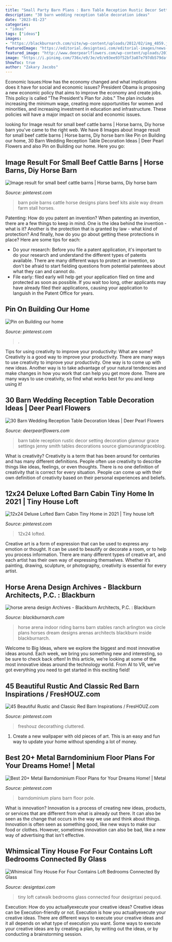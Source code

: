 ```yaml
---
title: "Small Party Barn Plans : Barn Table Reception Rustic Decor Setting Decoration Glamour Grace Settings Jenny Smith Tables Decorations Source Glamourandgraceblog"
description: "30 barn wedding reception table decoration ideas"
date: "2023-01-23"
categories:
- "ideas"
tags: ["ideas"]
images:
- "https://blackburnarch.com/site/wp-content/uploads/2012/02/img_4859.jpg"
featuredImage: "https://editorial.designtaxi.com/editorial-images/news-pequod310715/5-Pequod-tiny-house.jpg"
featured_image: "http://www.deerpearlflowers.com/wp-content/uploads/2015/04/vintage-barn-wedding-table-setting-ideas.jpg"
image: "https://i.pinimg.com/736x/e9/3e/e9/e93ee93f52bf3a07e797db579dafa3e3.jpg"
ShowToc: true
author: "Zakary Jacobs"
---
```



Economic Issues:How has the economy changed and what implications does it have for social and economic issues?
President Obama is proposing a new economic policy that aims to improve the economy and create jobs. This policy is called "The President's Plan for Jobs." The plan includes increasing the minimum wage, creating more opportunities for women and minorities, and increasing investment in education and infrastructure. These policies will have a major impact on social and economic issues.

	

		
looking for Image result for small beef cattle barns | Horse barns, Diy horse barn you've came to the right web. We have 8 Images about Image result for small beef cattle barns | Horse barns, Diy horse barn like Pin on Building our home, 30 Barn Wedding Reception Table Decoration Ideas | Deer Pearl Flowers and also Pin on Building our home. Here you go:
		
    
## Image Result For Small Beef Cattle Barns | Horse Barns, Diy Horse Barn

<img loading=lazy src="https://i.pinimg.com/736x/e1/1f/f5/e11ff5376149492b1b5245f61b5a93a1.jpg" onerror="this.onerror=null;this.src='https://tse3.mm.bing.net/th?id=OIP.Kaf9wxo2mABYqviPlTqC8wHaHa&amp;pid=15.1';" alt="Image result for small beef cattle barns | Horse barns, Diy horse barn">

_Source: pinterest.com_

>barn pole barns cattle horse designs plans beef kits aisle way dream farm stall horses. 

	

Patenting: How do you patent an invention?
When patenting an invention, there are a few things to keep in mind. One is the idea behind the invention - what is it? Another is the protection that is granted by law - what kind of protection? And finally, how do you go about getting these protections in place? Here are some tips for each: 
- Do your research: Before you file a patent application, it's important to do your research and understand the different types of patents available. There are many different ways to protect an invention, so don't be afraid to start fielding questions from potential patentees about what they can and cannot do. 
- File early: filed early will help get your application filed on time and protected as soon as possible. If you wait too long, other applicants may have already filed their applications, causing your application to languish in the Patent Office for years.

    
## Pin On Building Our Home

<img loading=lazy src="https://i.pinimg.com/736x/90/3e/ca/903eca9a7adda0d4f2813523c0341b53.jpg" onerror="this.onerror=null;this.src='https://tse4.mm.bing.net/th?id=OIP.Xezyw_u7YVqBw1VKvSgHmgAAAA&amp;pid=15.1';" alt="Pin on Building our home">

_Source: pinterest.com_

>. 

	

Tips for using creativity to improve your productivity: What are some?
Creativity is a good way to improve your productivity. There are many ways to use creativity to improve your productivity. One way is to come up with new ideas. Another way is to take advantage of your natural tendencies and make changes in how you work that can help you get more done. There are many ways to use creativity, so find what works best for you and keep using it!

    
## 30 Barn Wedding Reception Table Decoration Ideas | Deer Pearl Flowers

<img loading=lazy src="http://www.deerpearlflowers.com/wp-content/uploads/2015/04/vintage-barn-wedding-table-setting-ideas.jpg" onerror="this.onerror=null;this.src='https://tse4.mm.bing.net/th?id=OIP.spZNgsHAYxt5W_SGdXfTjgHaLH&amp;pid=15.1';" alt="30 Barn Wedding Reception Table Decoration Ideas | Deer Pearl Flowers">

_Source: deerpearlflowers.com_

>barn table reception rustic decor setting decoration glamour grace settings jenny smith tables decorations source glamourandgraceblog. 

	

What is creativity?
Creativity is a term that has been around for centuries and has many different definitions. People often use creativity to describe things like ideas, feelings, or even thoughts. There is no one definition of creativity that is correct for every situation. People can come up with their own definition of creativity based on their personal experiences and beliefs.

    
## 12x24 Deluxe Lofted Barn Cabin Tiny Home In 2021 | Tiny House Loft

<img loading=lazy src="https://i.pinimg.com/736x/e9/3e/e9/e93ee93f52bf3a07e797db579dafa3e3.jpg" onerror="this.onerror=null;this.src='https://tse4.mm.bing.net/th?id=OIP.etpK-aqFN6QpWH3X26eQ4gHaHa&amp;pid=15.1';" alt="12x24 Deluxe Lofted Barn Cabin Tiny Home in 2021 | Tiny house loft">

_Source: pinterest.com_

>12x24 lofted. 

	

Creative art is a form of expression that can be used to express any emotion or thought. It can be used to beautify or decorate a room, or to help you process information. There are many different types of creative art, and each artist has their own way of expressing themselves. Whether it’s painting, drawing, sculpture, or photography, creativity is essential for every artist.

    
## Horse Arena Design Archives - Blackburn Architects, P.C. : Blackburn

<img loading=lazy src="https://blackburnarch.com/site/wp-content/uploads/2012/02/img_4859.jpg" onerror="this.onerror=null;this.src='https://tse3.mm.bing.net/th?id=OIP.-LDeHTepXN0cN-SdjLAaIQHaE7&amp;pid=15.1';" alt="horse arena design Archives - Blackburn Architects, P.C. : Blackburn">

_Source: blackburnarch.com_

>horse arena indoor riding barns barn stables ranch arlington wa circle plans horses dream designs arenas architects blackburn inside blackburnarch. 

	

Welcome to Big Ideas, where we explore the biggest and most innovative ideas around. Each week, we bring you something new and interesting, so be sure to check back often! In this article, we’re looking at some of the most innovative ideas around the technology world. From AI to VR, we’ve got everything you need to get started in this exciting field!

    
## 45 Beautiful Rustic And Classic Red Barn Inspirations / FresHOUZ.com

<img loading=lazy src="https://i.pinimg.com/736x/23/20/1d/23201d503761af22be8a844c70a25b07.jpg" onerror="this.onerror=null;this.src='https://tse1.mm.bing.net/th?id=OIP.a3jeyGRqFue1HV5899YUgwHaJ4&amp;pid=15.1';" alt="45 Beautiful Rustic and Classic Red Barn Inspirations / FresHOUZ.com">

_Source: pinterest.com_

>freshouz decorathing cluttered. 

	

1. Create a new wallpaper with old pieces of art. This is an easy and fun way to update your home without spending a lot of money.

    
## Best 20+ Metal Barndominium Floor Plans For Your Dreams Home! | Metal

<img loading=lazy src="https://i.pinimg.com/736x/db/ff/43/dbff435b6ee95058ebde90f26b18b205.jpg" onerror="this.onerror=null;this.src='https://tse1.mm.bing.net/th?id=OIP.ICoEUs7_353otPs8xdfBoAAAAA&amp;pid=15.1';" alt="Best 20+ Metal Barndominium Floor Plans for Your Dreams Home! | Metal">

_Source: pinterest.com_

>barndominium plans barn floor pole. 

	

What is innovation?
Innovation is a process of creating new ideas, products, or services that are different from what is already out there. It can also be seen as the change that occurs in the way we use and think about things. Innovation is often seen as something good, like new ways to make our food or clothes. However, sometimes innovation can also be bad, like a new way of advertising that isn't effective.

    
## Whimsical Tiny House For Four Contains Loft Bedrooms Connected By Glass

<img loading=lazy src="https://editorial.designtaxi.com/editorial-images/news-pequod310715/5-Pequod-tiny-house.jpg" onerror="this.onerror=null;this.src='https://tse4.mm.bing.net/th?id=OIP.GFEx-7DDAFw99uXAyCUtGwHaLG&amp;pid=15.1';" alt="Whimsical Tiny House For Four Contains Loft Bedrooms Connected By Glass">

_Source: designtaxi.com_

>tiny loft catwalk bedrooms glass connected four designtaxi pequod. 

	

Execution: How do you actuallyexecute your creative ideas?
Creative ideas can be Execution-friendly or not. Execution is how you actuallyexecute your creative ideas. There are different ways to execute your creative ideas and it all depends on what type of execution you want. Some ways to execute your creative ideas are by creating a plan, by writing out the ideas, or by conducting a brainstorming session.

